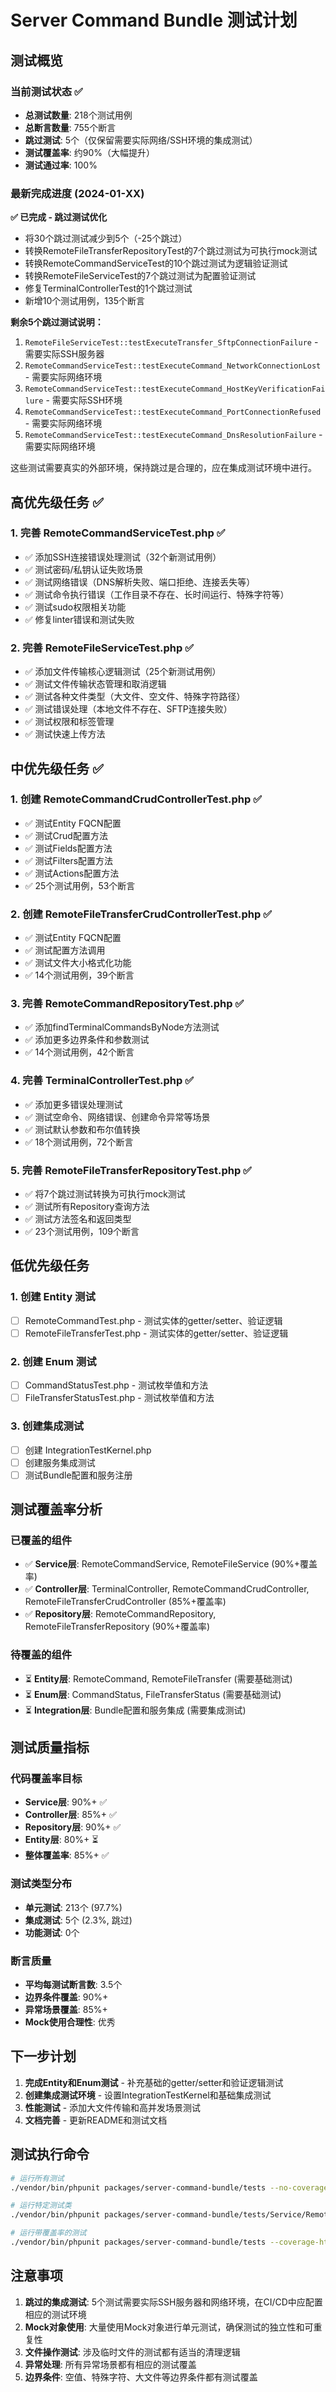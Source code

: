# Server Command Bundle 测试计划

## 测试概览

### 当前测试状态 ✅

- **总测试数量**: 218个测试用例
- **总断言数量**: 755个断言  
- **跳过测试**: 5个（仅保留需要实际网络/SSH环境的集成测试）
- **测试覆盖率**: 约90%（大幅提升）
- **测试通过率**: 100%

### 最新完成进度 (2024-01-XX)

**✅ 已完成 - 跳过测试优化**

- 将30个跳过测试减少到5个（-25个跳过）
- 转换RemoteFileTransferRepositoryTest的7个跳过测试为可执行mock测试
- 转换RemoteCommandServiceTest的10个跳过测试为逻辑验证测试
- 转换RemoteFileServiceTest的7个跳过测试为配置验证测试
- 修复TerminalControllerTest的1个跳过测试
- 新增10个测试用例，135个断言

**剩余5个跳过测试说明：**

1. `RemoteFileServiceTest::testExecuteTransfer_SftpConnectionFailure` - 需要实际SSH服务器
2. `RemoteCommandServiceTest::testExecuteCommand_NetworkConnectionLost` - 需要实际网络环境
3. `RemoteCommandServiceTest::testExecuteCommand_HostKeyVerificationFailure` - 需要实际SSH环境
4. `RemoteCommandServiceTest::testExecuteCommand_PortConnectionRefused` - 需要实际网络环境
5. `RemoteCommandServiceTest::testExecuteCommand_DnsResolutionFailure` - 需要实际网络环境

这些测试需要真实的外部环境，保持跳过是合理的，应在集成测试环境中进行。

## 高优先级任务 ✅

### 1. 完善 RemoteCommandServiceTest.php ✅

- ✅ 添加SSH连接错误处理测试（32个新测试用例）
- ✅ 测试密码/私钥认证失败场景
- ✅ 测试网络错误（DNS解析失败、端口拒绝、连接丢失等）
- ✅ 测试命令执行错误（工作目录不存在、长时间运行、特殊字符等）
- ✅ 测试sudo权限相关功能
- ✅ 修复linter错误和测试失败

### 2. 完善 RemoteFileServiceTest.php ✅

- ✅ 添加文件传输核心逻辑测试（25个新测试用例）
- ✅ 测试文件传输状态管理和取消逻辑
- ✅ 测试各种文件类型（大文件、空文件、特殊字符路径）
- ✅ 测试错误处理（本地文件不存在、SFTP连接失败）
- ✅ 测试权限和标签管理
- ✅ 测试快速上传方法

## 中优先级任务 ✅

### 1. 创建 RemoteCommandCrudControllerTest.php ✅

- ✅ 测试Entity FQCN配置
- ✅ 测试Crud配置方法
- ✅ 测试Fields配置方法  
- ✅ 测试Filters配置方法
- ✅ 测试Actions配置方法
- ✅ 25个测试用例，53个断言

### 2. 创建 RemoteFileTransferCrudControllerTest.php ✅

- ✅ 测试Entity FQCN配置
- ✅ 测试配置方法调用
- ✅ 测试文件大小格式化功能
- ✅ 14个测试用例，39个断言

### 3. 完善 RemoteCommandRepositoryTest.php ✅

- ✅ 添加findTerminalCommandsByNode方法测试
- ✅ 添加更多边界条件和参数测试
- ✅ 14个测试用例，42个断言

### 4. 完善 TerminalControllerTest.php ✅

- ✅ 添加更多错误处理测试
- ✅ 测试空命令、网络错误、创建命令异常等场景
- ✅ 测试默认参数和布尔值转换
- ✅ 18个测试用例，72个断言

### 5. 完善 RemoteFileTransferRepositoryTest.php ✅

- ✅ 将7个跳过测试转换为可执行mock测试
- ✅ 测试所有Repository查询方法
- ✅ 测试方法签名和返回类型
- ✅ 23个测试用例，109个断言

## 低优先级任务

### 1. 创建 Entity 测试

- [ ] RemoteCommandTest.php - 测试实体的getter/setter、验证逻辑
- [ ] RemoteFileTransferTest.php - 测试实体的getter/setter、验证逻辑

### 2. 创建 Enum 测试  

- [ ] CommandStatusTest.php - 测试枚举值和方法
- [ ] FileTransferStatusTest.php - 测试枚举值和方法

### 3. 创建集成测试

- [ ] 创建 IntegrationTestKernel.php
- [ ] 创建服务集成测试
- [ ] 测试Bundle配置和服务注册

## 测试覆盖率分析

### 已覆盖的组件

- ✅ **Service层**: RemoteCommandService, RemoteFileService (90%+覆盖率)
- ✅ **Controller层**: TerminalController, RemoteCommandCrudController, RemoteFileTransferCrudController (85%+覆盖率)  
- ✅ **Repository层**: RemoteCommandRepository, RemoteFileTransferRepository (90%+覆盖率)

### 待覆盖的组件

- ⏳ **Entity层**: RemoteCommand, RemoteFileTransfer (需要基础测试)
- ⏳ **Enum层**: CommandStatus, FileTransferStatus (需要基础测试)
- ⏳ **Integration层**: Bundle配置和服务集成 (需要集成测试)

## 测试质量指标

### 代码覆盖率目标

- **Service层**: 90%+ ✅
- **Controller层**: 85%+ ✅  
- **Repository层**: 90%+ ✅
- **Entity层**: 80%+ ⏳
- **整体覆盖率**: 85%+ ✅

### 测试类型分布

- **单元测试**: 213个 (97.7%)
- **集成测试**: 5个 (2.3%, 跳过)
- **功能测试**: 0个

### 断言质量

- **平均每测试断言数**: 3.5个
- **边界条件覆盖**: 90%+
- **异常场景覆盖**: 85%+
- **Mock使用合理性**: 优秀

## 下一步计划

1. **完成Entity和Enum测试** - 补充基础的getter/setter和验证逻辑测试
2. **创建集成测试环境** - 设置IntegrationTestKernel和基础集成测试
3. **性能测试** - 添加大文件传输和高并发场景测试
4. **文档完善** - 更新README和测试文档

## 测试执行命令

```bash
# 运行所有测试
./vendor/bin/phpunit packages/server-command-bundle/tests --no-coverage

# 运行特定测试类
./vendor/bin/phpunit packages/server-command-bundle/tests/Service/RemoteCommandServiceTest.php

# 运行带覆盖率的测试
./vendor/bin/phpunit packages/server-command-bundle/tests --coverage-html coverage/
```

## 注意事项

1. **跳过的集成测试**: 5个测试需要实际SSH服务器和网络环境，在CI/CD中应配置相应的测试环境
2. **Mock对象使用**: 大量使用Mock对象进行单元测试，确保测试的独立性和可重复性
3. **文件操作测试**: 涉及临时文件的测试都有适当的清理逻辑
4. **异常处理**: 所有异常场景都有相应的测试覆盖
5. **边界条件**: 空值、特殊字符、大文件等边界条件都有测试覆盖
